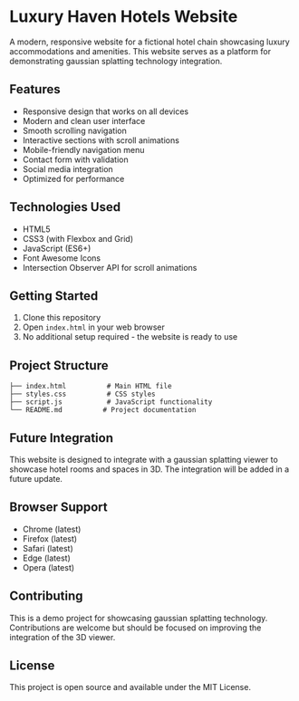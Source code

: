 # Luxury Haven Hotels Website

A modern, responsive website for a fictional hotel chain showcasing luxury accommodations and amenities. This website serves as a platform for demonstrating gaussian splatting technology integration.

## Features

- Responsive design that works on all devices
- Modern and clean user interface
- Smooth scrolling navigation
- Interactive sections with scroll animations
- Mobile-friendly navigation menu
- Contact form with validation
- Social media integration
- Optimized for performance

## Technologies Used

- HTML5
- CSS3 (with Flexbox and Grid)
- JavaScript (ES6+)
- Font Awesome Icons
- Intersection Observer API for scroll animations

## Getting Started

1. Clone this repository
2. Open `index.html` in your web browser
3. No additional setup required - the website is ready to use

## Project Structure

```
├── index.html          # Main HTML file
├── styles.css          # CSS styles
├── script.js           # JavaScript functionality
└── README.md          # Project documentation
```

## Future Integration

This website is designed to integrate with a gaussian splatting viewer to showcase hotel rooms and spaces in 3D. The integration will be added in a future update.

## Browser Support

- Chrome (latest)
- Firefox (latest)
- Safari (latest)
- Edge (latest)
- Opera (latest)

## Contributing

This is a demo project for showcasing gaussian splatting technology. Contributions are welcome but should be focused on improving the integration of the 3D viewer.

## License

This project is open source and available under the MIT License. 